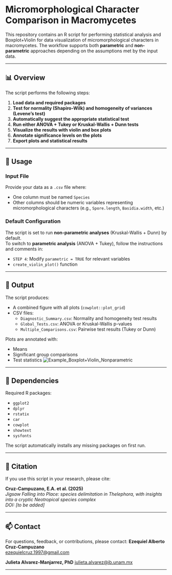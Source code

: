 # Micromorphological Character Comparison in Macromycetes

This repository contains an R script for performing statistical analysis and Boxplot+Violin for data visualization of micromorphological characters in macromycetes. The workflow supports both **parametric** and **non-parametric** approaches depending on the assumptions met by the input data.

---

## 📊 Overview

The script performs the following steps:

1. **Load data and required packages**
2. **Test for normality (Shapiro-Wilk) and homogeneity of variances (Levene’s test)**
3. **Automatically suggest the appropriate statistical test**
4. **Run either ANOVA + Tukey or Kruskal-Wallis + Dunn tests**
5. **Visualize the results with violin and box plots**
6. **Annotate significance levels on the plots**
7. **Export plots and statistical results**

---

## 🔧 Usage

### Input File
Provide your data as a `.csv` file where:
- One column must be named `Species`
- Other columns should be numeric variables representing micromorphological characters (e.g., `Spore.length`, `Basidia.width`, etc.)

### Default Configuration
The script is set to run **non-parametric analyses** (Kruskal-Wallis + Dunn) by default.  
To switch to **parametric analysis** (ANOVA + Tukey), follow the instructions and comments in:

- `STEP 4`: Modify `parametric = TRUE` for relevant variables
- `create_violin_plot()` function

---

## 📂 Output

The script produces:

- A combined figure with all plots (`cowplot::plot_grid`)
- CSV files:
  - `Diagnostic_Summary.csv`: Normality and homogeneity test results
  - `Global_Tests.csv`: ANOVA or Kruskal-Wallis p-values
  - `Multiple_Comparisons.csv`: Pairwise test results (Tukey or Dunn)

Plots are annotated with:
- Means
- Significant group comparisons
- Test statistics
![Example_Boxplot+Violin_Nonparametric](https://github.com/user-attachments/assets/1f24611c-673d-45fb-aa8f-896246b89161)

---

## 📘 Dependencies

Required R packages:
- `ggplot2`
- `dplyr`
- `rstatix`
- `car`
- `cowplot`
- `showtext`
- `sysfonts`

The script automatically installs any missing packages on first run.

---

## 🧪 Citation

If you use this script in your research, please cite:

**Cruz-Campuzano, E.A. et al. (2025)**  
*Jigsaw Falling into Place: species delimitation in Thelephora, with insights into a cryptic Neotropical species complex*  
_DOI: [to be added]_

---

## 📫 Contact

For questions, feedback, or contributions, please contact: 
**Ezequiel Alberto Cruz-Campuzano**  
ezequielcruz.1997@gmail.com

**Julieta Alvarez-Manjarrez, PhD** 
julieta.alvarez@ib.unam.mx 

---
